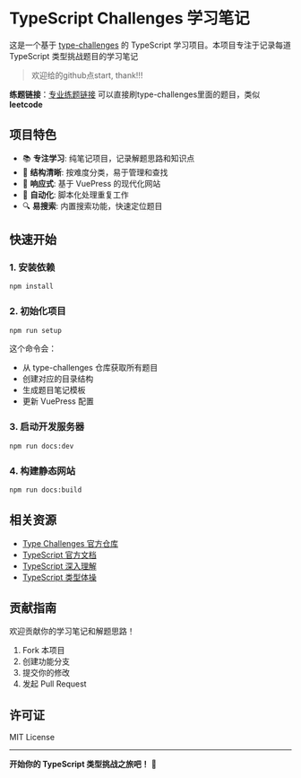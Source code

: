 # TypeScript Challenges 学习笔记

这是一个基于 [type-challenges](https://github.com/type-challenges/type-challenges) 的 TypeScript 学习项目。本项目专注于记录每道 TypeScript 类型挑战题目的学习笔记

> 欢迎给的github点start, thank!!!

**练题链接**：[专业练题链接](https://typehero.dev/) 可以直接刷type-challenges里面的题目，类似**leetcode**

## 项目特色

- 📚 **专注学习**: 纯笔记项目，记录解题思路和知识点
- 🎯 **结构清晰**: 按难度分类，易于管理和查找
- 📱 **响应式**: 基于 VuePress 的现代化网站
- 🤖 **自动化**: 脚本化处理重复工作
- 🔍 **易搜索**: 内置搜索功能，快速定位题目

## 快速开始

### 1. 安装依赖

```bash
npm install
```

### 2. 初始化项目

```bash
npm run setup
```

这个命令会：
- 从 type-challenges 仓库获取所有题目
- 创建对应的目录结构
- 生成题目笔记模板
- 更新 VuePress 配置

### 3. 启动开发服务器

```bash
npm run docs:dev
```

### 4. 构建静态网站

```bash
npm run docs:build
```


## 相关资源

- [Type Challenges 官方仓库](https://github.com/type-challenges/type-challenges)
- [TypeScript 官方文档](https://www.typescriptlang.org/docs/)
- [TypeScript 深入理解](https://jkchao.github.io/typescript-book-chinese/)
- [TypeScript 类型体操](https://github.com/type-challenges/type-challenges/blob/main/README.zh-CN.md)

## 贡献指南

欢迎贡献你的学习笔记和解题思路！

1. Fork 本项目
2. 创建功能分支
3. 提交你的修改
4. 发起 Pull Request

## 许可证

MIT License

---

**开始你的 TypeScript 类型挑战之旅吧！** 🚀